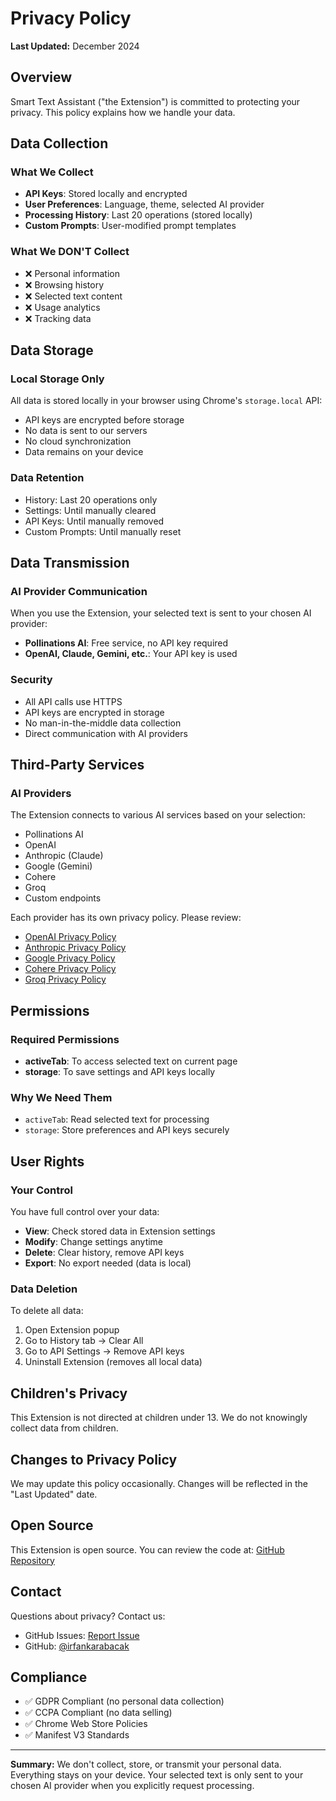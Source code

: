 # Privacy Policy

**Last Updated:** December 2024

## Overview

Smart Text Assistant ("the Extension") is committed to protecting your privacy. This policy explains how we handle your data.

## Data Collection

### What We Collect
- **API Keys**: Stored locally and encrypted
- **User Preferences**: Language, theme, selected AI provider
- **Processing History**: Last 20 operations (stored locally)
- **Custom Prompts**: User-modified prompt templates

### What We DON'T Collect
- ❌ Personal information
- ❌ Browsing history
- ❌ Selected text content
- ❌ Usage analytics
- ❌ Tracking data

## Data Storage

### Local Storage Only
All data is stored locally in your browser using Chrome's `storage.local` API:
- API keys are encrypted before storage
- No data is sent to our servers
- No cloud synchronization
- Data remains on your device

### Data Retention
- History: Last 20 operations only
- Settings: Until manually cleared
- API Keys: Until manually removed
- Custom Prompts: Until manually reset

## Data Transmission

### AI Provider Communication
When you use the Extension, your selected text is sent to your chosen AI provider:
- **Pollinations AI**: Free service, no API key required
- **OpenAI, Claude, Gemini, etc.**: Your API key is used

### Security
- All API calls use HTTPS
- API keys are encrypted in storage
- No man-in-the-middle data collection
- Direct communication with AI providers

## Third-Party Services

### AI Providers
The Extension connects to various AI services based on your selection:
- Pollinations AI
- OpenAI
- Anthropic (Claude)
- Google (Gemini)
- Cohere
- Groq
- Custom endpoints

Each provider has its own privacy policy. Please review:
- [OpenAI Privacy Policy](https://openai.com/privacy)
- [Anthropic Privacy Policy](https://www.anthropic.com/privacy)
- [Google Privacy Policy](https://policies.google.com/privacy)
- [Cohere Privacy Policy](https://cohere.com/privacy)
- [Groq Privacy Policy](https://groq.com/privacy-policy/)

## Permissions

### Required Permissions
- **activeTab**: To access selected text on current page
- **storage**: To save settings and API keys locally

### Why We Need Them
- `activeTab`: Read selected text for processing
- `storage`: Store preferences and API keys securely

## User Rights

### Your Control
You have full control over your data:
- **View**: Check stored data in Extension settings
- **Modify**: Change settings anytime
- **Delete**: Clear history, remove API keys
- **Export**: No export needed (data is local)

### Data Deletion
To delete all data:
1. Open Extension popup
2. Go to History tab → Clear All
3. Go to API Settings → Remove API keys
4. Uninstall Extension (removes all local data)

## Children's Privacy

This Extension is not directed at children under 13. We do not knowingly collect data from children.

## Changes to Privacy Policy

We may update this policy occasionally. Changes will be reflected in the "Last Updated" date.

## Open Source

This Extension is open source. You can review the code at:
[GitHub Repository](https://github.com/irfankarabacak/Akilli-Metin-Asistan-Extension)

## Contact

Questions about privacy? Contact us:
- GitHub Issues: [Report Issue](https://github.com/irfankarabacak/Akilli-Metin-Asistan-Extension/issues)
- GitHub: [@irfankarabacak](https://github.com/irfankarabacak)

## Compliance

- ✅ GDPR Compliant (no personal data collection)
- ✅ CCPA Compliant (no data selling)
- ✅ Chrome Web Store Policies
- ✅ Manifest V3 Standards

---

**Summary:** We don't collect, store, or transmit your personal data. Everything stays on your device. Your selected text is only sent to your chosen AI provider when you explicitly request processing.
